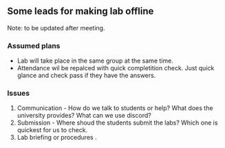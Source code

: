 ## Some leads for making lab offline ##
Note: to be updated after meeting.

### Assumed plans
* Lab will take place in the same group at the same time.
* Attendance wil be repalced with quick completition check. Just quick glance and check pass if they have the answers. 

### Issues
1. Communication - How do we talk to students or help? What does the university provides? What can we use discord?
2. Submission - Where shoud the students submit the labs? Which one is quickest for us to check.
3. Lab briefing or procedures
.
